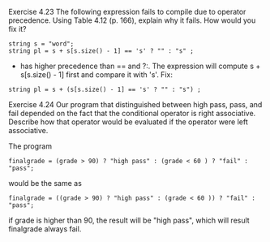 Exercise 4.23
The following expression fails to compile due to operator precedence. Using Table 4.12 (p. 166), explain why it fails. How would you fix it?

```
string s = "word";
string pl = s + s[s.size() - 1] == 's' ? "" : "s" ;
```

+ has higher precedence than == and ?:. The expression will compute s + s[s.size() - 1] first and compare it with 's'.
Fix: 
```
string pl = s + (s[s.size() - 1] == 's' ? "" : "s") ;
```

Exercise 4.24
Our program that distinguished between high pass, pass, and fail depended on the fact that the conditional operator is right associative. Describe how that operator would be evaluated if the operator were left associative.

The program 
```
finalgrade = (grade > 90) ? "high pass" : (grade < 60 ) ? "fail" : "pass";
```
would be the same as
```
finalgrade = ((grade > 90) ? "high pass" : (grade < 60 )) ? "fail" : "pass";
```
if grade is higher than 90, the result will be "high pass", which will result finalgrade always fail.